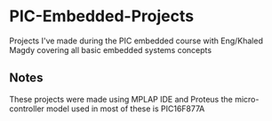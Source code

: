 # PIC-Embedded-Projects
Projects I've made during the PIC embedded course with Eng/Khaled Magdy covering all basic embedded systems concepts


## Notes
These projects were made using MPLAP IDE and Proteus
the micro-controller model used in most of these is PIC16F877A
